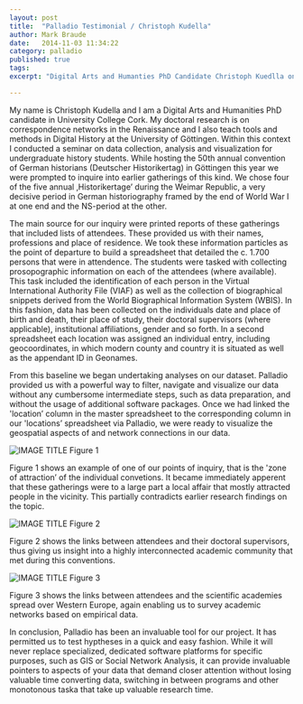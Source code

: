 ```yaml
---
layout: post
title:  "Palladio Testimonial / Christoph Kudella"
author: Mark Braude
date:   2014-11-03 11:34:22
category: palladio
published: true
tags: 
excerpt: "Digital Arts and Humanties PhD Candidate Christoph Kuedlla on using Palladio within a seminar on data collection, analysis, and visualization."

---
```


My name is Christoph Kudella and I am a Digital Arts and Humanities PhD candidate in University College Cork. My doctoral research is on correspondence networks in the Renaissance and I also teach tools and methods in Digital History at the University of Göttingen. Within this context I conducted a seminar on data collection, analysis and visualization for undergraduate history students. While hosting the 50th annual convention of German historians (Deutscher Historikertag) in Göttingen this year we were prompted to inquire into earlier gatherings of this kind. We chose four of the five annual ‚Historikertage’ during the Weimar Republic, a very decisive period in German historiography framed by the end of World War I at one end and the NS-period at the other.The main source for our inquiry were printed reports of these gatherings that included lists of attendees. These provided us with their names, professions and place of residence. We took these information particles as the point of departure to build a spreadsheet that detailed the c. 1.700 persons that were in attendence. The students were tasked with collecting prosopographic information on each of the attendees (where available). This task included the identification of each person in the Virtual International Authority File (VIAF) as well as the collection of biographical snippets derived from the World Biographical Information System (WBIS).  In this fashion, data has been collected on the individuals date and place of birth and death, their place of study, their doctoral supervisors (where applicable), institutional affiliations, gender and so forth. In a second spreadsheet each location was assigned an individual entry, including geocoordinates, in which modern county and country it is situated as well as the appendant ID in Geonames.From this baseline we began undertaking analyses on our dataset. Palladio provided us with a powerful way to filter, navigate and visualize our data without any cumbersome intermediate steps, such as  data preparation, and without the usage of additional software packages. Once we had linked the 'location’ column in the master spreadsheet to the corresponding column in our 'locations’ spreadsheet via Palladio, we were ready to visualize the geospatial aspects of and network connections in our data. ![IMAGE TITLE]({{site.urlimg}}/kudella1.png) Figure 1Figure 1 shows an example of one of our points of inquiry, that is the 'zone of attraction’ of the individual convetions. It became immediately apperent that these gatherings were to a large part a local affair that mostly attracted people in the vicinity. This partially contradicts earlier research findings on the topic.![IMAGE TITLE]({{site.urlimg}}/kudella2.png) Figure 2Figure 2 shows the links between attendees and their doctoral supervisors, thus giving us insight into a highly interconnected academic community that met during this conventions. ![IMAGE TITLE]({{site.urlimg}}/kudella3.png) Figure 3
Figure 3 shows the links between attendees and the scientific academies spread over Western Europe, again enabling us to survey academic networks based on empirical data.In conclusion, Palladio has been an invaluable tool for our project. It has permitted us to test hyptheses in a quick and easy fashion. While it will never replace specialized, dedicated software platforms for specific purposes, such as GIS or Social Network Analysis, it can provide invaluable pointers to aspects of your data that demand closer attention without losing valuable time converting data, switching in between programs and other monotonous taska that take up valuable research time.






